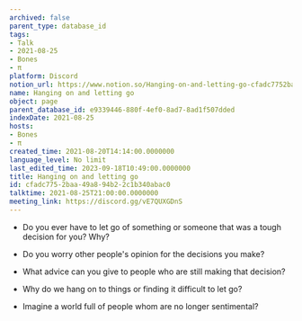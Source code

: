 ```yaml
---
archived: false
parent_type: database_id
tags:
- Talk
- 2021-08-25
- Bones
- π
platform: Discord
notion_url: https://www.notion.so/Hanging-on-and-letting-go-cfadc7752baa49a894b22c1b340abac0
name: Hanging on and letting go
object: page
parent_database_id: e9339446-880f-4ef0-8ad7-8ad1f507dded
indexDate: 2021-08-25
hosts:
- Bones
- π
created_time: 2021-08-20T14:14:00.0000000
language_level: No limit
last_edited_time: 2023-09-18T10:49:00.0000000
title: Hanging on and letting go
id: cfadc775-2baa-49a8-94b2-2c1b340abac0
talktime: 2021-08-25T21:00:00.0000000
meeting_link: https://discord.gg/vE7QUXGDnS
---
```


   - Do you ever have to let go of something or someone that was a tough decision for you? Why?



   - Do you worry other people's opinion for the decisions you make?
   - What advice can you give to people who are still making that decision?
   - Why do we hang on to things or finding it difficult to let go?
   - Imagine a world full of people whom are no longer sentimental?









